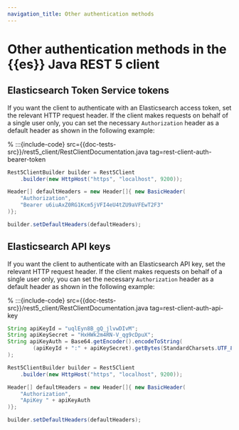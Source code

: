 ```yaml
---
navigation_title: Other authentication methods
---
```


# Other authentication methods in the {{es}} Java REST 5 client

## Elasticsearch Token Service tokens

If you want the client to authenticate with an Elasticsearch access token, set the relevant HTTP request header. If the client makes requests on behalf of a single user only, you can set the necessary `Authorization` header as a default header as shown in the following example:

% :::{include-code} src={{doc-tests-src}}/rest5_client/RestClientDocumentation.java tag=rest-client-auth-bearer-token
```java
Rest5ClientBuilder builder = Rest5Client
    .builder(new HttpHost("https", "localhost", 9200));

Header[] defaultHeaders = new Header[]{ new BasicHeader(
    "Authorization",
    "Bearer u6iuAxZ0RG1Kcm5jVFI4eU4tZU9aVFEwT2F3"
)};

builder.setDefaultHeaders(defaultHeaders);
```


## Elasticsearch API keys

If you want the client to authenticate with an Elasticsearch API key, set the relevant HTTP request header. If the client makes requests on behalf of a single user only, you can set the necessary `Authorization` header as a default header as shown in the following example:

% :::{include-code} src={{doc-tests-src}}/rest5_client/RestClientDocumentation.java tag=rest-client-auth-api-key
```java
String apiKeyId = "uqlEyn8B_gQ_jlvwDIvM";
String apiKeySecret = "HxHWk2m4RN-V_qg9cDpuX";
String apiKeyAuth = Base64.getEncoder().encodeToString(
        (apiKeyId + ":" + apiKeySecret).getBytes(StandardCharsets.UTF_8)
);

Rest5ClientBuilder builder = Rest5Client
    .builder(new HttpHost("https", "localhost", 9200));

Header[] defaultHeaders = new Header[]{ new BasicHeader(
    "Authorization",
    "ApiKey " + apiKeyAuth
)};

builder.setDefaultHeaders(defaultHeaders);
```


